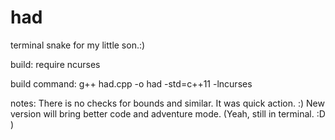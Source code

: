# had
terminal snake for my little son.:)

build: 
require ncurses

build command: g++ had.cpp -o had -std=c++11 -lncurses

notes:
There is no checks for bounds and similar. It was quick action. :) New version will bring better code and adventure mode. (Yeah, still in terminal. :D )

